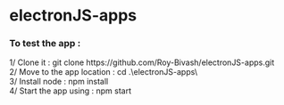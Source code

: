 # electronJS-apps

<h3>To test the app :</h3

<p>
1/ Clone it : git clone https://github.com/Roy-Bivash/electronJS-apps.git
<br>
2/ Move to the app location : cd .\electronJS-apps\
<br>
3/ Install node : npm install
<br>
4/ Start the app using : npm start
</p>
